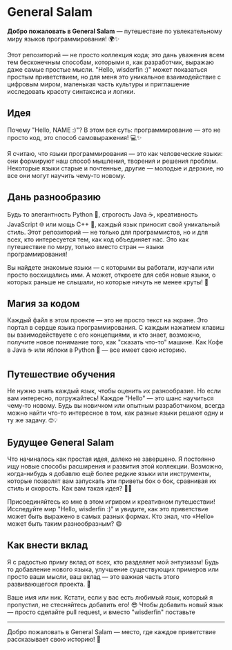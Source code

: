# General Salam

**Добро пожаловать в General Salam** — путешествие по увлекательному миру языков программирования! 🌍✨

Этот репозиторий — не просто коллекция кода; это дань уважения всем тем бесконечным способам, которыми я, как разработчик, выражаю даже самые простые мысли. "Hello, wisderfin :)" может показаться простым приветствием, но для меня это уникальное взаимодействие с цифровым миром, маленькая часть культуры и приглашение исследовать красоту синтаксиса и логики.

## Идея

Почему "Hello, NAME :)"?  В этом вся суть: программирование — это не просто код, это способ самовыражения! 💻✨

Я считаю, что языки программирования — это как человеческие языки: они формируют наш способ мышления, творения и решения проблем. Некоторые языки старые и почтенные, другие — молодые и дерзкие, но все они могут научить чему-то новому.

## Дань разнообразию

Будь то элегантность Python 🐍, строгость Java ☕, креативность JavaScript 🌐 или мощь C++ 💪, каждый язык приносит свой уникальный стиль. Этот репозиторий — не только для программистов, но и для всех, кто интересуется тем, как код объединяет нас. Это как путешествие по миру, только вместо стран — языки программирования!

Вы найдете знакомые языки — с которыми вы работали, изучали или просто восхищались ими. А может, откроете для себя новые языки, о которых раньше не слышали, но которые ничуть не менее круты! 🌟

## Магия за кодом

Каждый файл в этом проекте — это не просто текст на экране. Это портал в сердце языка программирования. С каждым нажатием клавиш вы взаимодействуете с его концепциями, и кто знает, возможно, получите новое понимание того, как "сказать что-то" машине. Как Кофе в Java ☕ или яблоки в Python 🍎 — все имеет свою историю.

## Путешествие обучения

Не нужно знать каждый язык, чтобы оценить их разнообразие. Но если вам интересно, погружайтесь! Каждое "Hello" — это шанс научиться чему-то новому. Будь вы новичком или опытным разработчиком, всегда можно найти что-то интересное в том, как разные языки решают одну и ту же задачу. 🤓💡

## Будущее General Salam

Что начиналось как простая идея, далеко не завершено. Я постоянно ищу новые способы расширения и развития этой коллекции. Возможно, когда-нибудь я добавлю ещё более редкие языки или инструменты, которые позволят вам запускать эти приветы бок о бок, сравнивая их стиль и скорость. Как вам такая идея? 🚀💬

Присоединяйтесь ко мне в этом игривом и креативном путешествии! Исследуйте мир "Hello, wisderfin :)" и увидите, как это приветствие может быть выражено в самых разных формах. Кто знал, что «Hello» может быть таким разнообразным? 😄

## Как внести вклад

Я с радостью приму вклад от всех, кто разделяет мой энтузиазм! Будь то добавление нового языка, улучшение существующих примеров или просто ваши мысли, ваш вклад — это важная часть этого развивающегося проекта. 🙌

Ваше имя или ник. Кстати, если у вас есть любимый язык, который я пропустил, не стесняйтесь добавить его! 😎
Чтобы добавить новый язык — просто сделайте pull request, и вместо "wisderfin" поставьте

---

Добро пожаловать в General Salam — место, где каждое приветствие рассказывает свою историю! 🌟
